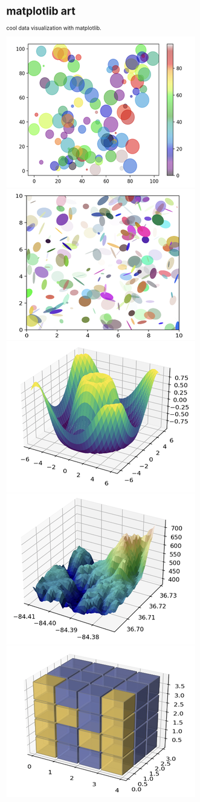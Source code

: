# matplotlib art

cool data visualization with matplotlib.

<img src="colorscatter.png"  width="500px" height="400px">
<img src="ellipsescatter.png" width="500px" height="400px">
<img src="surface3d.png" width="500px" height="400px">
<img src="hillshading.png" width="500px" height="400px">
<img src="numpylogo.png" width="500px" height="400px">



